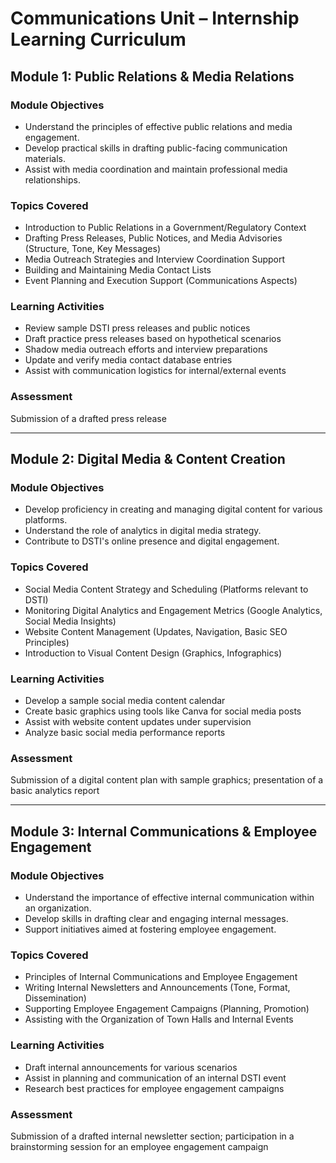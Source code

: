 # Communications Unit – Internship Learning Curriculum

## Module 1: Public Relations & Media Relations
### Module Objectives
- Understand the principles of effective public relations and media engagement.
- Develop practical skills in drafting public-facing communication materials.
- Assist with media coordination and maintain professional media relationships.

### Topics Covered
- Introduction to Public Relations in a Government/Regulatory Context
- Drafting Press Releases, Public Notices, and Media Advisories (Structure, Tone, Key Messages)
- Media Outreach Strategies and Interview Coordination Support
- Building and Maintaining Media Contact Lists
- Event Planning and Execution Support (Communications Aspects)

### Learning Activities
- Review sample DSTI press releases and public notices
- Draft practice press releases based on hypothetical scenarios
- Shadow media outreach efforts and interview preparations
- Update and verify media contact database entries
- Assist with communication logistics for internal/external events

### Assessment
Submission of a drafted press release

---

## Module 2: Digital Media & Content Creation
### Module Objectives
- Develop proficiency in creating and managing digital content for various platforms.
- Understand the role of analytics in digital media strategy.
- Contribute to DSTI's online presence and digital engagement.

### Topics Covered
- Social Media Content Strategy and Scheduling (Platforms relevant to DSTI)
- Monitoring Digital Analytics and Engagement Metrics (Google Analytics, Social Media Insights)
- Website Content Management (Updates, Navigation, Basic SEO Principles)
- Introduction to Visual Content Design (Graphics, Infographics)

### Learning Activities
- Develop a sample social media content calendar
- Create basic graphics using tools like Canva for social media posts
- Assist with website content updates under supervision
- Analyze basic social media performance reports

### Assessment
Submission of a digital content plan with sample graphics; presentation of a basic analytics report

---

## Module 3: Internal Communications & Employee Engagement
### Module Objectives
- Understand the importance of effective internal communication within an organization.
- Develop skills in drafting clear and engaging internal messages.
- Support initiatives aimed at fostering employee engagement.

### Topics Covered
- Principles of Internal Communications and Employee Engagement
- Writing Internal Newsletters and Announcements (Tone, Format, Dissemination)
- Supporting Employee Engagement Campaigns (Planning, Promotion)
- Assisting with the Organization of Town Halls and Internal Events

### Learning Activities
- Draft internal announcements for various scenarios
- Assist in planning and communication of an internal DSTI event
- Research best practices for employee engagement campaigns

### Assessment
Submission of a drafted internal newsletter section; participation in a brainstorming session for an employee engagement campaign

